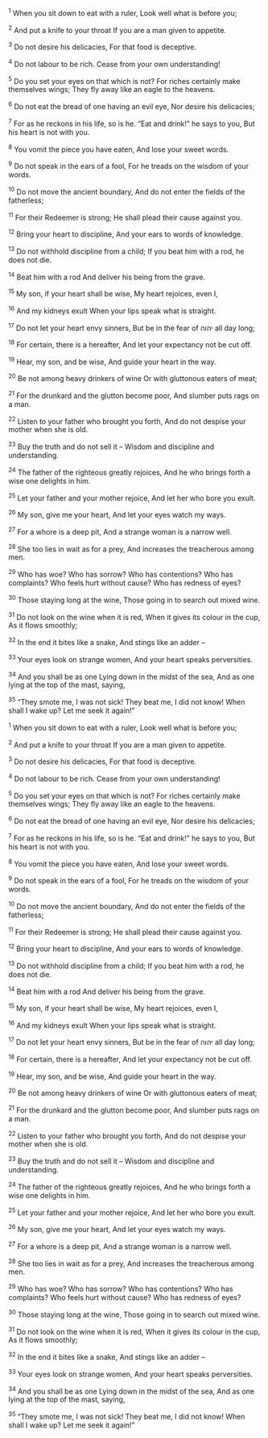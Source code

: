 <sup>1</sup> When you sit down to eat with a ruler, Look well what is before you;

<sup>2</sup> And put a knife to your throat If you are a man given to appetite.

<sup>3</sup> Do not desire his delicacies, For that food is deceptive.

<sup>4</sup> Do not labour to be rich. Cease from your own understanding!

<sup>5</sup> Do you set your eyes on that which is not? For riches certainly make themselves wings; They fly away like an eagle to the heavens.

<sup>6</sup> Do not eat the bread of one having an evil eye, Nor desire his delicacies;

<sup>7</sup> For as he reckons in his life, so is he. “Eat and drink!” he says to you, But his heart is not with you.

<sup>8</sup> You vomit the piece you have eaten, And lose your sweet words.

<sup>9</sup> Do not speak in the ears of a fool, For he treads on the wisdom of your words.

<sup>10</sup> Do not move the ancient boundary, And do not enter the fields of the fatherless;

<sup>11</sup> For their Redeemer is strong; He shall plead their cause against you.

<sup>12</sup> Bring your heart to discipline, And your ears to words of knowledge.

<sup>13</sup> Do not withhold discipline from a child; If you beat him with a rod, he does not die.

<sup>14</sup> Beat him with a rod And deliver his being from the grave.

<sup>15</sup> My son, if your heart shall be wise, My heart rejoices, even I,

<sup>16</sup> And my kidneys exult When your lips speak what is straight.

<sup>17</sup> Do not let your heart envy sinners, But be in the fear of יהוה all day long;

<sup>18</sup> For certain, there is a hereafter, And let your expectancy not be cut off.

<sup>19</sup> Hear, my son, and be wise, And guide your heart in the way.

<sup>20</sup> Be not among heavy drinkers of wine Or with gluttonous eaters of meat;

<sup>21</sup> For the drunkard and the glutton become poor, And slumber puts rags on a man.

<sup>22</sup> Listen to your father who brought you forth, And do not despise your mother when she is old.

<sup>23</sup> Buy the truth and do not sell it – Wisdom and discipline and understanding.

<sup>24</sup> The father of the righteous greatly rejoices, And he who brings forth a wise one delights in him.

<sup>25</sup> Let your father and your mother rejoice, And let her who bore you exult.

<sup>26</sup> My son, give me your heart, And let your eyes watch my ways.

<sup>27</sup> For a whore is a deep pit, And a strange woman is a narrow well.

<sup>28</sup> She too lies in wait as for a prey, And increases the treacherous among men.

<sup>29</sup> Who has woe? Who has sorrow? Who has contentions? Who has complaints? Who feels hurt without cause? Who has redness of eyes?

<sup>30</sup> Those staying long at the wine, Those going in to search out mixed wine.

<sup>31</sup> Do not look on the wine when it is red, When it gives its colour in the cup, As it flows smoothly;

<sup>32</sup> In the end it bites like a snake, And stings like an adder –

<sup>33</sup> Your eyes look on strange women, And your heart speaks perversities.

<sup>34</sup> And you shall be as one Lying down in the midst of the sea, And as one lying at the top of the mast, saying,

<sup>35</sup> “They smote me, I was not sick! They beat me, I did not know! When shall I wake up? Let me seek it again!”

<sup>1</sup> When you sit down to eat with a ruler, Look well what is before you;

<sup>2</sup> And put a knife to your throat If you are a man given to appetite.

<sup>3</sup> Do not desire his delicacies, For that food is deceptive.

<sup>4</sup> Do not labour to be rich. Cease from your own understanding!

<sup>5</sup> Do you set your eyes on that which is not? For riches certainly make themselves wings; They fly away like an eagle to the heavens.

<sup>6</sup> Do not eat the bread of one having an evil eye, Nor desire his delicacies;

<sup>7</sup> For as he reckons in his life, so is he. “Eat and drink!” he says to you, But his heart is not with you.

<sup>8</sup> You vomit the piece you have eaten, And lose your sweet words.

<sup>9</sup> Do not speak in the ears of a fool, For he treads on the wisdom of your words.

<sup>10</sup> Do not move the ancient boundary, And do not enter the fields of the fatherless;

<sup>11</sup> For their Redeemer is strong; He shall plead their cause against you.

<sup>12</sup> Bring your heart to discipline, And your ears to words of knowledge.

<sup>13</sup> Do not withhold discipline from a child; If you beat him with a rod, he does not die.

<sup>14</sup> Beat him with a rod And deliver his being from the grave.

<sup>15</sup> My son, if your heart shall be wise, My heart rejoices, even I,

<sup>16</sup> And my kidneys exult When your lips speak what is straight.

<sup>17</sup> Do not let your heart envy sinners, But be in the fear of יהוה all day long;

<sup>18</sup> For certain, there is a hereafter, And let your expectancy not be cut off.

<sup>19</sup> Hear, my son, and be wise, And guide your heart in the way.

<sup>20</sup> Be not among heavy drinkers of wine Or with gluttonous eaters of meat;

<sup>21</sup> For the drunkard and the glutton become poor, And slumber puts rags on a man.

<sup>22</sup> Listen to your father who brought you forth, And do not despise your mother when she is old.

<sup>23</sup> Buy the truth and do not sell it – Wisdom and discipline and understanding.

<sup>24</sup> The father of the righteous greatly rejoices, And he who brings forth a wise one delights in him.

<sup>25</sup> Let your father and your mother rejoice, And let her who bore you exult.

<sup>26</sup> My son, give me your heart, And let your eyes watch my ways.

<sup>27</sup> For a whore is a deep pit, And a strange woman is a narrow well.

<sup>28</sup> She too lies in wait as for a prey, And increases the treacherous among men.

<sup>29</sup> Who has woe? Who has sorrow? Who has contentions? Who has complaints? Who feels hurt without cause? Who has redness of eyes?

<sup>30</sup> Those staying long at the wine, Those going in to search out mixed wine.

<sup>31</sup> Do not look on the wine when it is red, When it gives its colour in the cup, As it flows smoothly;

<sup>32</sup> In the end it bites like a snake, And stings like an adder –

<sup>33</sup> Your eyes look on strange women, And your heart speaks perversities.

<sup>34</sup> And you shall be as one Lying down in the midst of the sea, And as one lying at the top of the mast, saying,

<sup>35</sup> “They smote me, I was not sick! They beat me, I did not know! When shall I wake up? Let me seek it again!”

